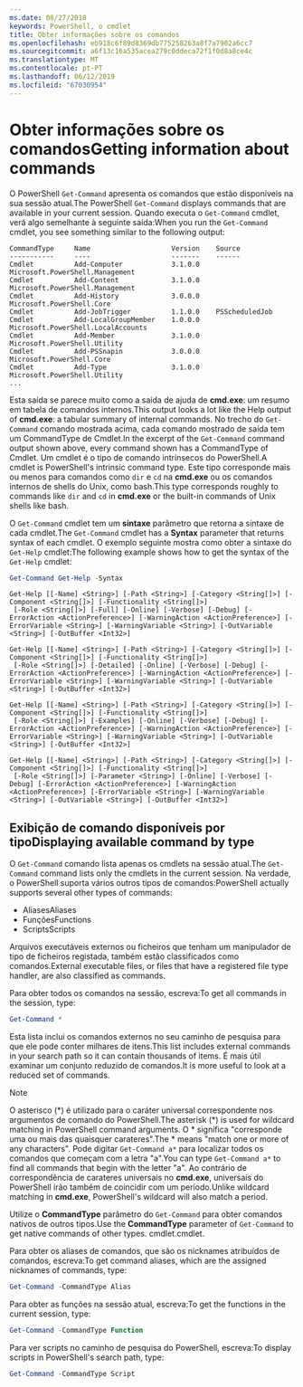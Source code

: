 ```yaml
---
ms.date: 08/27/2018
keywords: PowerShell, o cmdlet
title: Obter informações sobre os comandos
ms.openlocfilehash: eb918c6f89d8369db775258263a8f7a7902a6cc7
ms.sourcegitcommit: a6f13c16a535acea279c0ddeca72f1f0d8a8ce4c
ms.translationtype: MT
ms.contentlocale: pt-PT
ms.lasthandoff: 06/12/2019
ms.locfileid: "67030954"
---
```

# <a name="getting-information-about-commands"></a><span data-ttu-id="8c865-103">Obter informações sobre os comandos</span><span class="sxs-lookup"><span data-stu-id="8c865-103">Getting information about commands</span></span>

<span data-ttu-id="8c865-104">O PowerShell `Get-Command` apresenta os comandos que estão disponíveis na sua sessão atual.</span><span class="sxs-lookup"><span data-stu-id="8c865-104">The PowerShell `Get-Command` displays commands that are available in your current session.</span></span>
<span data-ttu-id="8c865-105">Quando executa o `Get-Command` cmdlet, verá algo semelhante à seguinte saída:</span><span class="sxs-lookup"><span data-stu-id="8c865-105">When you run the `Get-Command` cmdlet, you see something similar to the following output:</span></span>

```output
CommandType     Name                    Version    Source
-----------     ----                    -------    ------
Cmdlet          Add-Computer            3.1.0.0    Microsoft.PowerShell.Management
Cmdlet          Add-Content             3.1.0.0    Microsoft.PowerShell.Management
Cmdlet          Add-History             3.0.0.0    Microsoft.PowerShell.Core
Cmdlet          Add-JobTrigger          1.1.0.0    PSScheduledJob
Cmdlet          Add-LocalGroupMember    1.0.0.0    Microsoft.PowerShell.LocalAccounts
Cmdlet          Add-Member              3.1.0.0    Microsoft.PowerShell.Utility
Cmdlet          Add-PSSnapin            3.0.0.0    Microsoft.PowerShell.Core
Cmdlet          Add-Type                3.1.0.0    Microsoft.PowerShell.Utility
...
```

<span data-ttu-id="8c865-106">Esta saída se parece muito como a saída de ajuda de **cmd.exe**: um resumo em tabela de comandos internos.</span><span class="sxs-lookup"><span data-stu-id="8c865-106">This output looks a lot like the Help output of **cmd.exe**: a tabular summary of internal commands.</span></span> <span data-ttu-id="8c865-107">No trecho do `Get-Command` comando mostrada acima, cada comando mostrado de saída tem um CommandType de Cmdlet.</span><span class="sxs-lookup"><span data-stu-id="8c865-107">In the excerpt of the `Get-Command` command output shown above, every command shown has a CommandType of Cmdlet.</span></span> <span data-ttu-id="8c865-108">Um cmdlet é o tipo de comando intrínsecos do PowerShell.</span><span class="sxs-lookup"><span data-stu-id="8c865-108">A cmdlet is PowerShell's intrinsic command type.</span></span> <span data-ttu-id="8c865-109">Este tipo corresponde mais ou menos para comandos como `dir` e `cd` na **cmd.exe** ou os comandos internos de shells do Unix, como bash.</span><span class="sxs-lookup"><span data-stu-id="8c865-109">This type corresponds roughly to commands like `dir` and `cd` in **cmd.exe** or the built-in commands of Unix shells like bash.</span></span>

<span data-ttu-id="8c865-110">O `Get-Command` cmdlet tem um **sintaxe** parâmetro que retorna a sintaxe de cada cmdlet.</span><span class="sxs-lookup"><span data-stu-id="8c865-110">The `Get-Command` cmdlet has a **Syntax** parameter that returns syntax of each cmdlet.</span></span> <span data-ttu-id="8c865-111">O exemplo seguinte mostra como obter a sintaxe do `Get-Help` cmdlet:</span><span class="sxs-lookup"><span data-stu-id="8c865-111">The following example shows how to get the syntax of the `Get-Help` cmdlet:</span></span>

```powershell
Get-Command Get-Help -Syntax
```

```output
Get-Help [[-Name] <String>] [-Path <String>] [-Category <String[]>] [-Component <String[]>] [-Functionality <String[]>]
 [-Role <String[]>] [-Full] [-Online] [-Verbose] [-Debug] [-ErrorAction <ActionPreference>] [-WarningAction <ActionPreference>] [-ErrorVariable <String>] [-WarningVariable <String>] [-OutVariable <String>] [-OutBuffer <Int32>]

Get-Help [[-Name] <String>] [-Path <String>] [-Category <String[]>] [-Component <String[]>] [-Functionality <String[]>]
 [-Role <String[]>] [-Detailed] [-Online] [-Verbose] [-Debug] [-ErrorAction <ActionPreference>] [-WarningAction <ActionPreference>] [-ErrorVariable <String>] [-WarningVariable <String>] [-OutVariable <String>] [-OutBuffer <Int32>]

Get-Help [[-Name] <String>] [-Path <String>] [-Category <String[]>] [-Component <String[]>] [-Functionality <String[]>]
 [-Role <String[]>] [-Examples] [-Online] [-Verbose] [-Debug] [-ErrorAction <ActionPreference>] [-WarningAction <ActionPreference>] [-ErrorVariable <String>] [-WarningVariable <String>] [-OutVariable <String>] [-OutBuffer <Int32>]

Get-Help [[-Name] <String>] [-Path <String>] [-Category <String[]>] [-Component <String[]>] [-Functionality <String[]>]
 [-Role <String[]>] [-Parameter <String>] [-Online] [-Verbose] [-Debug] [-ErrorAction <ActionPreference>] [-WarningAction <ActionPreference>] [-ErrorVariable <String>] [-WarningVariable <String>] [-OutVariable <String>] [-OutBuffer <Int32>]
```

## <a name="displaying-available-command-by-type"></a><span data-ttu-id="8c865-112">Exibição de comando disponíveis por tipo</span><span class="sxs-lookup"><span data-stu-id="8c865-112">Displaying available command by type</span></span>

<span data-ttu-id="8c865-113">O `Get-Command` comando lista apenas os cmdlets na sessão atual.</span><span class="sxs-lookup"><span data-stu-id="8c865-113">The `Get-Command` command lists only the cmdlets in the current session.</span></span> <span data-ttu-id="8c865-114">Na verdade, o PowerShell suporta vários outros tipos de comandos:</span><span class="sxs-lookup"><span data-stu-id="8c865-114">PowerShell actually supports several other types of commands:</span></span>

- <span data-ttu-id="8c865-115">Aliases</span><span class="sxs-lookup"><span data-stu-id="8c865-115">Aliases</span></span>
- <span data-ttu-id="8c865-116">Funções</span><span class="sxs-lookup"><span data-stu-id="8c865-116">Functions</span></span>
- <span data-ttu-id="8c865-117">Scripts</span><span class="sxs-lookup"><span data-stu-id="8c865-117">Scripts</span></span>

<span data-ttu-id="8c865-118">Arquivos executáveis externos ou ficheiros que tenham um manipulador de tipo de ficheiros registada, também estão classificados como comandos.</span><span class="sxs-lookup"><span data-stu-id="8c865-118">External executable files, or files that have a registered file type handler, are also classified as commands.</span></span>

<span data-ttu-id="8c865-119">Para obter todos os comandos na sessão, escreva:</span><span class="sxs-lookup"><span data-stu-id="8c865-119">To get all commands in the session, type:</span></span>

```powershell
Get-Command *
```

<span data-ttu-id="8c865-120">Esta lista inclui os comandos externos no seu caminho de pesquisa para que ele pode conter milhares de itens.</span><span class="sxs-lookup"><span data-stu-id="8c865-120">This list includes external commands in your search path so it can contain thousands of items.</span></span>
<span data-ttu-id="8c865-121">É mais útil examinar um conjunto reduzido de comandos.</span><span class="sxs-lookup"><span data-stu-id="8c865-121">It is more useful to look at a reduced set of commands.</span></span>

> [!NOTE]
> <span data-ttu-id="8c865-122">O asterisco (\*) é utilizado para o caráter universal correspondente nos argumentos de comando do PowerShell.</span><span class="sxs-lookup"><span data-stu-id="8c865-122">The asterisk (\*) is used for wildcard matching in PowerShell command arguments.</span></span> <span data-ttu-id="8c865-123">O \* significa "corresponde uma ou mais das quaisquer carateres".</span><span class="sxs-lookup"><span data-stu-id="8c865-123">The \* means "match one or more of any characters".</span></span> <span data-ttu-id="8c865-124">Pode digitar `Get-Command a*` para localizar todos os comandos que começam com a letra "a".</span><span class="sxs-lookup"><span data-stu-id="8c865-124">You can type `Get-Command a*` to find all commands that begin with the letter "a".</span></span> <span data-ttu-id="8c865-125">Ao contrário de correspondência de carateres universais no **cmd.exe**, universais do PowerShell irão também de coincidir com um período.</span><span class="sxs-lookup"><span data-stu-id="8c865-125">Unlike wildcard matching in **cmd.exe**, PowerShell's wildcard will also match a period.</span></span>

<span data-ttu-id="8c865-126">Utilize o **CommandType** parâmetro do `Get-Command` para obter comandos nativos de outros tipos.</span><span class="sxs-lookup"><span data-stu-id="8c865-126">Use the **CommandType** parameter of `Get-Command` to get native commands of other types.</span></span>
<span data-ttu-id="8c865-127">cmdlet.</span><span class="sxs-lookup"><span data-stu-id="8c865-127">cmdlet.</span></span>

<span data-ttu-id="8c865-128">Para obter os aliases de comandos, que são os nicknames atribuídos de comandos, escreva:</span><span class="sxs-lookup"><span data-stu-id="8c865-128">To get command aliases, which are the assigned nicknames of commands, type:</span></span>

```powershell
Get-Command -CommandType Alias
```

<span data-ttu-id="8c865-129">Para obter as funções na sessão atual, escreva:</span><span class="sxs-lookup"><span data-stu-id="8c865-129">To get the functions in the current session, type:</span></span>

```powershell
Get-Command -CommandType Function
```

<span data-ttu-id="8c865-130">Para ver scripts no caminho de pesquisa do PowerShell, escreva:</span><span class="sxs-lookup"><span data-stu-id="8c865-130">To display scripts in PowerShell's search path, type:</span></span>

```powershell
Get-Command -CommandType Script
```
